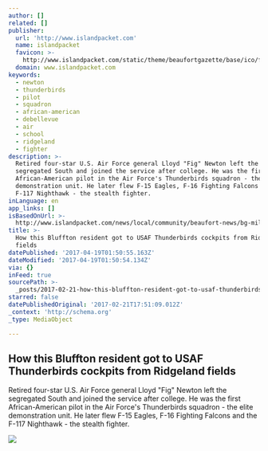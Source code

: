 ```yaml
---
author: []
related: []
publisher:
  url: 'http://www.islandpacket.com'
  name: islandpacket
  favicon: >-
    http://www.islandpacket.com/static/theme/beaufortgazette/base/ico/favicon.png
  domain: www.islandpacket.com
keywords:
  - newton
  - thunderbirds
  - pilot
  - squadron
  - african-american
  - debellevue
  - air
  - school
  - ridgeland
  - fighter
description: >-
  Retired four-star U.S. Air Force general Lloyd "Fig" Newton left the
  segregated South and joined the service after college. He was the first
  African-American pilot in the Air Force's Thunderbirds squadron - the elite
  demonstration unit. He later flew F-15 Eagles, F-16 Fighting Falcons and the
  F-117 Nighthawk - the stealth fighter.
inLanguage: en
app_links: []
isBasedOnUrl: >-
  http://www.islandpacket.com/news/local/community/beaufort-news/bg-military/article133875679.html
title: >-
  How this Bluffton resident got to USAF Thunderbirds cockpits from Ridgeland
  fields
datePublished: '2017-04-19T01:50:55.163Z'
dateModified: '2017-04-19T01:50:54.134Z'
via: {}
inFeed: true
sourcePath: >-
  _posts/2017-02-21-how-this-bluffton-resident-got-to-usaf-thunderbirds-cockpits.md
starred: false
datePublishedOriginal: '2017-02-21T17:51:09.012Z'
_context: 'http://schema.org'
_type: MediaObject

---
```

<article style=""><h1>How this Bluffton resident got to USAF Thunderbirds cockpits from Ridgeland fields</h1><p>Retired four-star U.S. Air Force general Lloyd "Fig" Newton left the segregated South and joined the service after college. He was the first African-American pilot in the Air Force's Thunderbirds squadron - the elite demonstration unit. He later flew F-15 Eagles, F-16 Fighting Falcons and the F-117 Nighthawk - the stealth fighter.</p><img src="http://www.islandpacket.com/news/local/community/beaufort-news/bg-military/zecsh8/picture133875664/ALTERNATES/LANDSCAPE_1140/Gen%20Fig%20Newton%201" /></article>